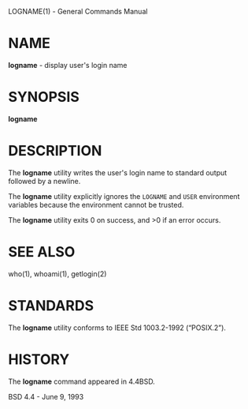 LOGNAME(1) - General Commands Manual

# NAME

**logname** - display user's login name

# SYNOPSIS

**logname**

# DESCRIPTION

The
**logname**
utility writes the user's login name to standard output followed by
a newline.

The
**logname**
utility explicitly ignores the
`LOGNAME`
and
`USER`
environment variables
because the environment cannot be trusted.

The
**logname**
utility exits 0 on success, and &gt;0 if an error occurs.

# SEE ALSO

who(1),
whoami(1),
getlogin(2)

# STANDARDS

The
**logname**
utility conforms to
IEEE Std 1003.2-1992 (&#8220;POSIX.2&#8221;).

# HISTORY

The
**logname**
command appeared in
4\.4BSD.

BSD 4.4 - June 9, 1993
